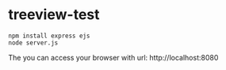 treeview-test
============
    npm install express ejs
    node server.js

The you can access your browser with url: http://localhost:8080

